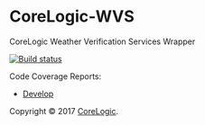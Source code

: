 # CoreLogic-WVS
CoreLogic Weather Verification Services Wrapper

[![Build status](https://ci.appveyor.com/api/projects/status/0xdnvm6x9lx37yp2?svg=true)](https://ci.appveyor.com/project/Georadix/corelogic-wvs)

Code Coverage Reports:
- [Develop](https://ci.appveyor.com/api/projects/Georadix/corelogic-wvs/artifacts/CodeCoverage.zip?branch=develop)

Copyright &copy; 2017 [CoreLogic](http://corelogic.com).